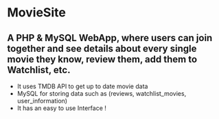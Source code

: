 # MovieSite

## A PHP & MySQL WebApp, where users can join together and see details about every single movie they know, review them, add them to Watchlist, etc.
- It uses TMDB API to get up to date movie data
- MySQL for storing data such as (reviews, watchlist_movies, user_information)
- It has an easy to use Interface !
